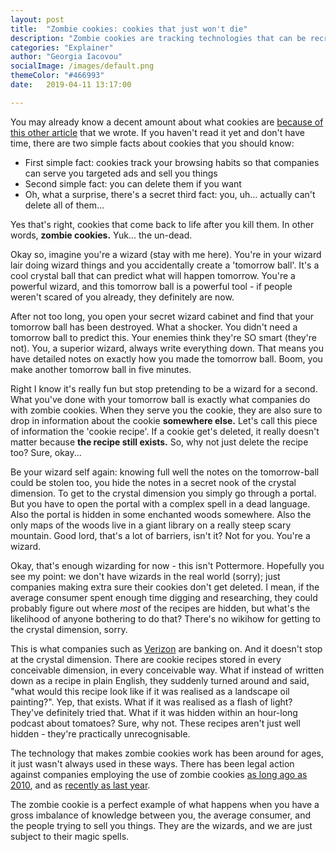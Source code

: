 ```yaml
---
layout: post
title:  "Zombie cookies: cookies that just won't die"
description: "Zombie cookies are tracking technologies that can be recreated even after deletion by a user."
categories: "Explainer"
author: "Georgia Iacovou"
socialImage: /images/default.png
themeColor: "#466993"
date:   2019-04-11 13:17:00

---
```


You may already know a decent amount about what cookies are [because of this other article](https://blog.metomic.io/main/2019/04/09/help-i-dont-know-what-cookies-are.html) that we wrote. If you haven't read it yet and don't have time, there are two simple facts about cookies that you should know:

- First simple fact: cookies track your browsing habits so that companies can serve you targeted ads and sell you things
- Second simple fact: you can delete them if you want
- Oh, what a surprise, there's a secret third fact: you, uh... actually can't delete all of them...

Yes that's right, cookies that come back to life after you kill them. In other words, **zombie cookies.** Yuk... the un-dead.

Okay so, imagine you're a wizard (stay with me here). You're in your wizard lair doing wizard things and you accidentally create a 'tomorrow ball'. It's a cool crystal ball that can predict what will happen tomorrow. You're a powerful wizard, and this tomorrow ball is a powerful tool - if people weren't scared of you already, they definitely are now.

After not too long, you open your secret wizard cabinet and find that your tomorrow ball has been destroyed. What a shocker. You didn't need a tomorrow ball to predict this. Your enemies think they're SO smart (they're not). You, a superior wizard, always write everything down. That means you have detailed notes on exactly how you made the tomorrow ball. Boom, you make another tomorrow ball in five minutes.

Right I know it's really fun but stop pretending to be a wizard for a second. What you've done with your tomorrow ball is exactly what companies do with zombie cookies. When they serve you the cookie, they are also sure to drop in information about the cookie **somewhere else.** Let's call this piece of information the 'cookie recipe'. If a cookie get's deleted, it really doesn't matter because **the recipe still exists.**  So, why not just delete the recipe too? Sure, okay... 

Be your wizard self again: knowing full well the notes on the tomorrow-ball could be stolen too, you hide the notes in a secret nook of the crystal dimension. To get to the crystal dimension you simply go through a portal. But you have to open the portal with a complex spell in a dead language. Also the portal is hidden in some enchanted woods somewhere. Also the only maps of the woods live in a giant library on a really steep scary mountain. Good lord, that's a lot of barriers, isn't it? Not for you. You're a wizard.

Okay, that's enough wizarding for now - this isn't Pottermore. Hopefully you see my point: we don't have wizards in the real world (sorry); just companies making extra sure their cookies don't get deleted. I mean, if the average consumer spent enough time digging and researching, they could probably figure out where *most* of the recipes are hidden, but what's the likelihood of anyone bothering to do that? There's no wikihow for getting to the crystal dimension, sorry.

This is what companies such as [Verizon](https://arstechnica.com/tech-policy/2017/09/verizon-customers-can-sue-ad-company-over-zombie-cookies-judges-rule/) are banking on. And it doesn't stop at the crystal dimension. There are cookie recipes stored in every conceivable dimension, in every conceivable way. What if instead of written down as a recipe in plain English, they suddenly turned around and said, "what would this recipe look like if it was realised as a landscape oil painting?". Yep, that exists. What if it was realised as a flash of light? They've definitely tried that. What if it was hidden within an hour-long podcast about tomatoes? Sure, why not. These recipes aren't just well hidden - they're practically unrecognisable.

The technology that makes zombie cookies work has been around for ages, it just wasn't always used in these ways. There has been legal action against companies employing the use of zombie cookies [as long ago as 2010](https://www.bbc.co.uk/news/technology-10787882), and as [recently as last year](https://www.mediapost.com/publications/article/320788/consumers-press-case-against-turn-over-zombie-co.html).

The zombie cookie is a perfect example of what happens when you have a gross imbalance of knowledge between you, the average consumer, and the people trying to sell you things. They are the wizards, and we are just subject to their magic spells.